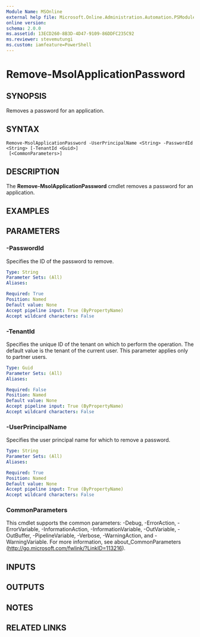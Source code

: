 ```yaml
---
Module Name: MSOnline
external help file: Microsoft.Online.Administration.Automation.PSModule.dll-Help.xml
online version:
schema: 2.0.0
ms.assetid: 13ECD260-8B3D-4D47-9109-86DDFC235C92
ms.reviewer: stevemutungi
ms.custom: iamfeature=PowerShell
---
```


# Remove-MsolApplicationPassword

## SYNOPSIS
Removes a password for an application.

## SYNTAX

```
Remove-MsolApplicationPassword -UserPrincipalName <String> -PasswordId <String> [-TenantId <Guid>]
 [<CommonParameters>]
```

## DESCRIPTION
The **Remove-MsolApplicationPassword** cmdlet removes a password for an application.


## EXAMPLES


## PARAMETERS

### -PasswordId
Specifies the ID of the password to remove.

```yaml
Type: String
Parameter Sets: (All)
Aliases:

Required: True
Position: Named
Default value: None
Accept pipeline input: True (ByPropertyName)
Accept wildcard characters: False
```

### -TenantId
Specifies the unique ID of the tenant on which to perform the operation.
The default value is the tenant of the current user.
This parameter applies only to partner users.

```yaml
Type: Guid
Parameter Sets: (All)
Aliases:

Required: False
Position: Named
Default value: None
Accept pipeline input: True (ByPropertyName)
Accept wildcard characters: False
```

### -UserPrincipalName
Specifies the user principal name for which to remove a password.

```yaml
Type: String
Parameter Sets: (All)
Aliases:

Required: True
Position: Named
Default value: None
Accept pipeline input: True (ByPropertyName)
Accept wildcard characters: False
```

### CommonParameters
This cmdlet supports the common parameters: -Debug, -ErrorAction, -ErrorVariable, -InformationAction, -InformationVariable, -OutVariable, -OutBuffer, -PipelineVariable, -Verbose, -WarningAction, and -WarningVariable. For more information, see about_CommonParameters (http://go.microsoft.com/fwlink/?LinkID=113216).

## INPUTS

## OUTPUTS

## NOTES

## RELATED LINKS
